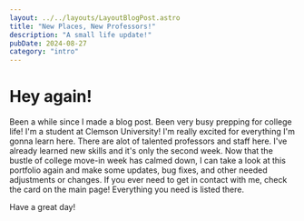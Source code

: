 ```yaml
---
layout: ../../layouts/LayoutBlogPost.astro
title: "New Places, New Professors!"
description: "A small life update!"
pubDate: 2024-08-27
category: "intro"
---
```


# Hey again!

Been a while since I made a blog post. Been very busy prepping for college life! I'm a student at Clemson University! I'm really excited for everything I'm gonna learn here. There are alot of talented professors and staff here. I've already learned new skills and it's only the second week. Now that the bustle of college move-in week has calmed down, I can take a look at this portfolio again and make some updates, bug fixes, and other needed adjustments or changes. If you ever need to get in contact with me, check the card on the main page! Everything you need is listed there.

Have a great day!